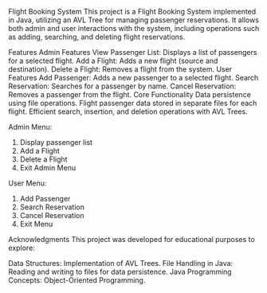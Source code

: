 Flight Booking System
This project is a Flight Booking System implemented in Java, utilizing an AVL Tree for managing passenger reservations. It allows both admin and user interactions with the system, including operations such as adding, searching, and deleting flight reservations.

Features
Admin Features
View Passenger List: Displays a list of passengers for a selected flight.
Add a Flight: Adds a new flight (source and destination).
Delete a Flight: Removes a flight from the system.
User Features
Add Passenger: Adds a new passenger to a selected flight.
Search Reservation: Searches for a passenger by name.
Cancel Reservation: Removes a passenger from the flight.
Core Functionality
Data persistence using file operations.
Flight passenger data stored in separate files for each flight.
Efficient search, insertion, and deletion operations with AVL Trees.

Admin Menu:
1. Display passenger list
2. Add a Flight
3. Delete a Flight
4. Exit Admin Menu

User Menu:
1. Add Passenger
2. Search Reservation
3. Cancel Reservation
4. Exit Menu 


Acknowledgments
This project was developed for educational purposes to explore:

Data Structures: Implementation of AVL Trees.
File Handling in Java: Reading and writing to files for data persistence.
Java Programming Concepts: Object-Oriented Programming.
